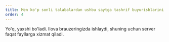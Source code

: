 ```yaml
---
title: Men ko'p sonli talabalardan ushbu saytga tashrif buyurishlarini so'rayman. Bu sizning serveringizni buzadimi?
order: 4
---
```


Yo'q, yaxshi bo'ladi. Ilova brauzeringizda ishlaydi, shuning uchun server faqat fayllarga xizmat qiladi.